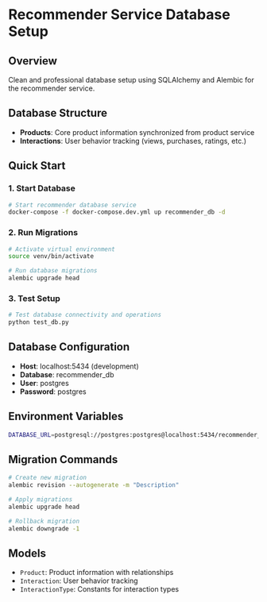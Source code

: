 # Recommender Service Database Setup

## Overview
Clean and professional database setup using SQLAlchemy and Alembic for the recommender service.

## Database Structure
- **Products**: Core product information synchronized from product service
- **Interactions**: User behavior tracking (views, purchases, ratings, etc.)

## Quick Start

### 1. Start Database
```bash
# Start recommender database service
docker-compose -f docker-compose.dev.yml up recommender_db -d
```

### 2. Run Migrations
```bash
# Activate virtual environment
source venv/bin/activate

# Run database migrations
alembic upgrade head
```

### 3. Test Setup
```bash
# Test database connectivity and operations
python test_db.py
```

## Database Configuration
- **Host**: localhost:5434 (development)
- **Database**: recommender_db
- **User**: postgres
- **Password**: postgres

## Environment Variables
```bash
DATABASE_URL=postgresql://postgres:postgres@localhost:5434/recommender_db
```

## Migration Commands
```bash
# Create new migration
alembic revision --autogenerate -m "Description"

# Apply migrations
alembic upgrade head

# Rollback migration
alembic downgrade -1
```

## Models
- `Product`: Product information with relationships
- `Interaction`: User behavior tracking
- `InteractionType`: Constants for interaction types 